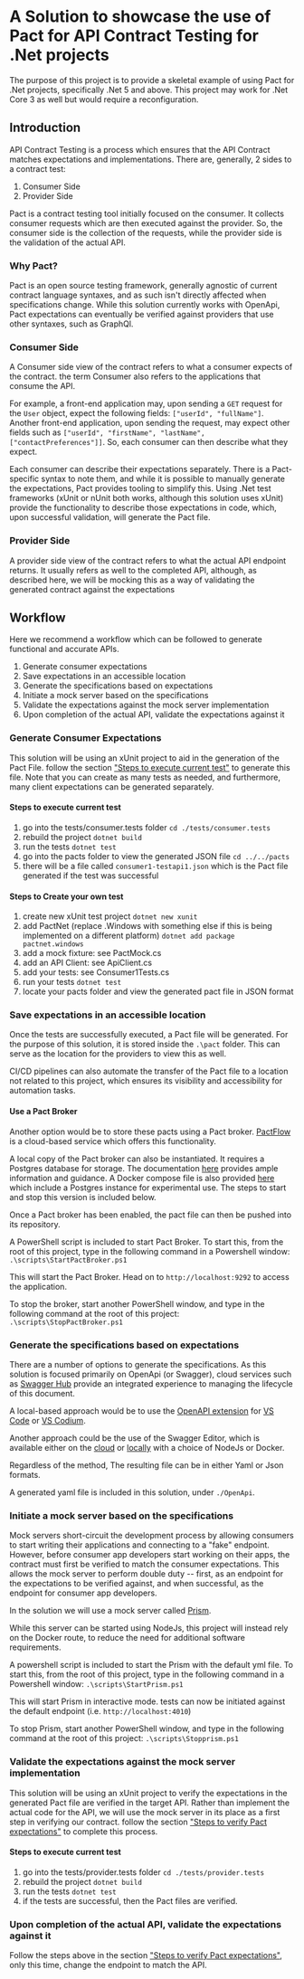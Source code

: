 # A Solution to showcase the use of Pact for API Contract Testing for .Net projects

The purpose of this project is to provide a skeletal example of using Pact for .Net projects, specifically .Net 5 and above. This project may work for .Net Core 3 as well but would require a reconfiguration.

## Introduction

API Contract Testing is a process which ensures that the API Contract matches expectations and implementations. There are, generally, 2 sides to a contract test:

1. Consumer Side 
2. Provider Side

Pact is a contract testing tool initially focused on the consumer. It collects consumer requests which are then executed against the provider. So, the consumer side is the collection of the requests, while the provider side is the validation of the actual API. 

### Why Pact?

Pact is an open source testing framework, generally agnostic of current contract language syntaxes, and as such isn't directly affected when specifications change. While this solution currently works with OpenApi, Pact expectations can eventually be verified against providers that use other syntaxes, such as GraphQl. 

### Consumer Side

A Consumer side view of the contract refers to what a consumer expects of the contract. the term Consumer also refers to the applications that consume the API.

For example, a front-end application may, upon sending a ``GET`` request for the ``User`` object, expect the following fields: ``["userId", "fullName"]``. Another front-end application, upon sending the request, may expect other fields such as ``["userId", "firstName", "lastName", ["contactPreferences"]]``. So, each consumer can then describe what they expect. 

Each consumer can describe their expectations separately. There is a Pact-specific syntax to note them, and while it is possible to manually generate the expectations, Pact provides tooling to simplify this. Using .Net test frameworks (xUnit or nUnit both works, although this solution uses xUnit) provide the functionality to describe those expectations in code, which, upon successful validation, will generate the Pact file. 


### Provider Side

A provider side view of the contract refers to what the actual API endpoint returns. It usually refers as well to the completed API, although, as described here, we will be mocking this as a way of validating the generated contract against the expectations

## Workflow 

Here we recommend a workflow which can be followed to generate functional and accurate APIs.
1. Generate consumer expectations 
2. Save expectations in an accessible location
3. Generate the specifications based on expectations 
4. Initiate a mock server based on the specifications
5. Validate the expectations against the mock server implementation
6. Upon completion of the actual API, validate the expectations against it

### Generate Consumer Expectations

This solution will be using an xUnit project to aid in the generation of the Pact File. follow the section ["Steps to execute current test"](#steps-to-execute-current-test) to generate this file. Note that you can create as many tests as needed, and furthermore, many client expectations can be generated separately. 

#### Steps to execute current test
1. go into the tests/consumer.tests folder
	``cd ./tests/consumer.tests``
2. rebuild the project
	``dotnet build``
3. run the tests
	``dotnet test``
4. go into the pacts folder to view the generated JSON file
	``cd ../../pacts``
5. there will be a file called ``consumer1-testapi1.json`` which is the Pact file generated if the test was successful

#### Steps to Create your own test
1. create new xUnit test project 
		``dotnet new xunit``
2. add PactNet (replace .Windows with something else if this is being implemented on a different platform)
		``dotnet add package pactnet.windows``
3. add a mock fixture: see PactMock.cs
4. add an API Client: see ApiClient.cs
5. add your tests: see Consumer1Tests.cs
6. run your tests 
		``dotnet test``
7. locate your pacts folder and view the generated pact file in JSON format

### Save expectations in an accessible location

Once the tests are successfully executed, a Pact file will be generated. For the purpose of this solution, it is stored inside the ``.\pact`` folder. This can serve as the location for the providers to view this as well. 

CI/CD pipelines can also automate the transfer of the Pact file to a location not related to this project, which ensures its visibility and accessibility for automation tasks.

#### Use a Pact Broker

Another option would be to store these pacts using a Pact broker. [PactFlow](https://pactflow.io) is a cloud-based service which offers this functionality. 

A local copy of the Pact broker can also be instantiated. It requires a Postgres database for storage. The documentation [here](https://docs.pact.io/pact_broker/docker_images/pactfoundation/) provides ample information and guidance. A Docker compose file is also provided [here](https://github.com/pact-foundation/pact-broker-docker/blob/master/docker-compose.yml) which include a Postgres instance for experimental use. The steps to start and stop this version is included below.

Once a Pact broker has been enabled, the pact file can then be pushed into its repository.

A PowerShell script is included to start Pact Broker. To start this, from the root of this project, type in the following command in a Powershell window:
		``.\scripts\StartPactBroker.ps1``

This will start the Pact Broker. Head on to ``http://localhost:9292`` to access the application.

To stop the broker, start another PowerShell window, and type in the following command at the root of this project:
		``.\scripts\StopPactBroker.ps1``

### Generate the specifications based on expectations 

There are a number of options to generate the specifications. As this solution is focused primarily on OpenApi (or Swagger), cloud services such as [Swagger Hub](https://swagger.io/tools/swaggerhub/) provide an integrated experience to managing the lifecycle of this document. 

A local-based approach would be to use the [OpenAPI extension](https://marketplace.visualstudio.com/items?itemName=42Crunch.vscode-openapi) for [VS Code](https://code.visualstudio.com/) or [VS Codium](https://vscodium.com/). 

Another approach could be the use of the Swagger Editor, which is available either on the [cloud](https://github.com/swagger-api/swagger-editor) or [locally](https://github.com/swagger-api/swagger-editor) with a choice of NodeJs or Docker.

Regardless of the method, The resulting file can be in either Yaml or Json formats. 

A generated yaml file is included in this solution, under ``./OpenApi``.

### Initiate a mock server based on the specifications

Mock servers short-circuit the development process by allowing consumers to start writing their applications and connecting to a "fake" endpoint. However, before consumer app developers start working on their apps, the contract must first be verified to match the consumer expectations. This allows the mock server to perform double duty -- first, as an endpoint for the expectations to be verified against, and when successful, as the endpoint for consumer app developers.

In the solution we will use a mock server called [Prism](https://github.com/stoplightio/prism). 

While this server can be started using NodeJs, this project will instead rely on the Docker route, to reduce the need for additional software requirements.

A powershell script is included to start the Prism with the default yml file. To start this, from the root of this project, type in the following command in a Powershell window:
		``.\scripts\StartPrism.ps1``

This will start Prism in interactive mode. tests can now be initiated against the default endpoint (i.e. ``http://localhost:4010``)

To stop Prism, start another PowerShell window, and type in the following command at the root of this project:
``.\scripts\Stopprism.ps1``

### Validate the expectations against the mock server implementation

This solution will be using an xUnit project to verify the expectations in the generated Pact file are verified in the target API. Rather than implement the actual code for the API, we will use the mock server in its place as a first step in verifying our contract. follow the section ["Steps to verify Pact expectations"](#steps-to-verify-pact-expectations) to complete this process. 
#### Steps to execute current test
1. go into the tests/provider.tests folder
	``cd ./tests/provider.tests``
2. rebuild the project
	``dotnet build``
3. run the tests
	``dotnet test``
4. if the tests are successful, then the Pact files are verified.

### Upon completion of the actual API, validate the expectations against it

Follow the steps above in the section ["Steps to verify Pact expectations"](#steps-to-verify-pact-expectations), only this time, change the endpoint to match the API. 